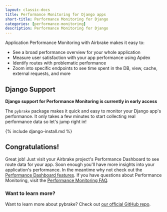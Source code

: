 ```yaml
---
layout: classic-docs
title: Performance Monitoring for Django apps
short-title: Performance Monitoring for Django
categories: [performance-monitoring]
description: Performance Monitoring for Django
---
```


Application Performance Monitoring with Airbrake makes it easy to:
- See a broad performance overview for your whole application
- Measure user satisfaction with your app performance using Apdex
- Identify routes with problematic performance
- Zoom into specific endpoints to see time spent in the DB, view, cache,
  external requests, and more

## Django Support

**Django support for Performance Monitoring is currently in early access**

The `pybrake` package makes it quick and easy to monitor your Django app's
performance. It only takes a few minutes to start collecting real performance
data so let's jump right in!

{% include django-install.md %}

## Congratulations!

Great job! Just visit your Airbrake project's Performance Dashboard to see route
data for your app. Soon enough you'll have more insights into your application's
performance. In the meantime why not check out the [Performance Dashboard
features](/docs/performance-monitoring/performance-dashboard-features/). If you
have questions about Performance Monitoring, visit the [Performance Monitoring
FAQ](/docs/performance-monitoring/frequently-asked-questions/).

### Want to learn more?

Want to learn more about pybrake? Check out [our official GitHub repo](https://github.com/airbrake/pybrake).
